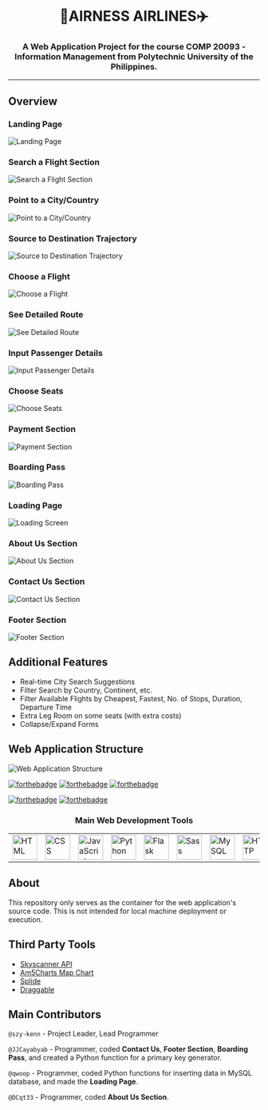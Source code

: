 <h1 align='center'><b>👑AIRNESS AIRLINES✈️</b></h1>
<h3 align='center'>A Web Application Project for the course <b>COMP 20093 - Information Management</b> from Polytechnic University of the Philippines.</h3>

---
## Overview

### Landing Page
![Landing Page](/assets/screenshots/1.png)

### Search a Flight Section
![Search a Flight Section](/assets/screenshots/2.png)

### Point to a City/Country
![Point to a City/Country](/assets/screenshots/3.png)

### Source to Destination Trajectory
![Source to Destination Trajectory](/assets/screenshots/4.png)

### Choose a Flight
![Choose a Flight](/assets/screenshots/5.png)

### See Detailed Route
![See Detailed Route](/assets/screenshots/6.png)

### Input Passenger Details
![Input Passenger Details](/assets/screenshots/7.png)

### Choose Seats
![Choose Seats](/assets/screenshots/8.png)

### Payment Section
![Payment Section](/assets/screenshots/12.png)

### Boarding Pass
![Boarding Pass](/assets/screenshots/9.png)

### Loading Page
![Loading Screen](/assets/screenshots/10.png)

### About Us Section
![About Us Section](/assets/screenshots/13.png)
### Contact Us Section
![Contact Us Section](/assets/screenshots/11.png)

### Footer Section
![Footer Section](/assets/screenshots/14.png)

## Additional Features
- Real-time City Search Suggestions
- Filter Search by Country, Continent, etc.
- Filter Available Flights by Cheapest, Fastest, No. of Stops, Duration, Departure Time
- Extra Leg Room on some seats (with extra costs)
- Collapse/Expand Forms

## Web Application Structure
![Web Application Structure](/assets/img/structure.png "Web Application Structure")

[![forthebadge](https://forthebadge.com/images/badges/uses-html.svg)](https://forthebadge.com)
[![forthebadge](https://forthebadge.com/images/badges/uses-css.svg)](https://forthebadge.com)
[![forthebadge](/assets/svg/uses-sql.svg)](https://forthebadge.com)

[![forthebadge](https://forthebadge.com/images/badges/made-with-javascript.svg)](https://forthebadge.com)
[![forthebadge](https://forthebadge.com/images/badges/made-with-python.svg)](https://forthebadge.com)

<div align="center">
	<table>
		<tr>
            <h3>Main Web Development Tools</h3>
			<td><img width="50" src="https://user-images.githubusercontent.com/25181517/192158954-f88b5814-d510-4564-b285-dff7d6400dad.png" alt="HTML" title="HTML"/></td>
			<td><img width="50" src="https://user-images.githubusercontent.com/25181517/183898674-75a4a1b1-f960-4ea9-abcb-637170a00a75.png" alt="CSS" title="CSS"/></td>
			<td><img width="50" src="https://user-images.githubusercontent.com/25181517/117447155-6a868a00-af3d-11eb-9cfe-245df15c9f3f.png" alt="JavaScript" title="JavaScript"/></td>
			<td><img width="50" src="https://user-images.githubusercontent.com/25181517/183423507-c056a6f9-1ba8-4312-a350-19bcbc5a8697.png" alt="Python" title="Python"/></td>
			<td><img width="50" src="https://user-images.githubusercontent.com/25181517/183423775-2276e25d-d43d-4e58-890b-edbc88e915f7.png" alt="Flask" title="Flask"/></td>
			<td><img width="50" src="https://user-images.githubusercontent.com/25181517/192158956-48192682-23d5-4bfc-9dfb-6511ade346bc.png" alt="Sass" title="Sass"/></td>
			<td><img width="50" src="https://user-images.githubusercontent.com/25181517/183896128-ec99105a-ec1a-4d85-b08b-1aa1620b2046.png" alt="MySQL" title="MySQL"/></td>
			<td><img width="50" src="https://user-images.githubusercontent.com/25181517/192107854-765620d7-f909-4953-a6da-36e1ef69eea6.png" alt="HTTP" title="HTTP"/></td>
		</tr>
	</table>
</div>

## About
This repository only serves as the container for the web application's source code. This is not intended
for local machine deployment or execution.
## Third Party Tools
- [Skyscanner API](https://rapidapi.com/3b-data-3b-data-default/api/skyscanner44/pricing)
- [Am5Charts Map Chart](https://www.amcharts.com/docs/v5/charts/map-chart/)
- [Splide](https://splidejs.com)
- [Draggable](https://shopify.github.io/draggable/)

## Main Contributors
`@szy-kenn` - Project Leader, Lead Programmer

`@JJCayabyab` - Programmer, coded <b>Contact Us</b>, <b>Footer Section</b>, <b>Boarding Pass</b>, and created a Python function for a primary key generator.

`@qwoop` - Programmer, coded Python functions for inserting data in MySQL database, and made the <b>Loading Page</b>.

`@DCqt33` - Programmer, coded <b>About Us Section</b>.


